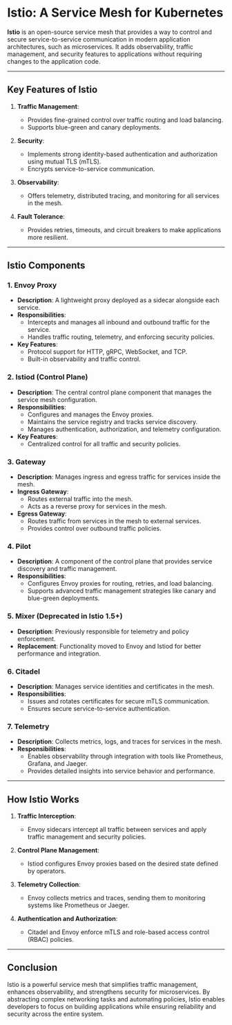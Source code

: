 # Istio: A Service Mesh for Kubernetes

**Istio** is an open-source service mesh that provides a way to control and secure service-to-service communication in modern application architectures, such as microservices. It adds observability, traffic management, and security features to applications without requiring changes to the application code.

---

## **Key Features of Istio**

1. **Traffic Management**:

   - Provides fine-grained control over traffic routing and load balancing.
   - Supports blue-green and canary deployments.

2. **Security**:

   - Implements strong identity-based authentication and authorization using mutual TLS (mTLS).
   - Encrypts service-to-service communication.

3. **Observability**:

   - Offers telemetry, distributed tracing, and monitoring for all services in the mesh.

4. **Fault Tolerance**:
   - Provides retries, timeouts, and circuit breakers to make applications more resilient.

---

## **Istio Components**

### **1. Envoy Proxy**

- **Description**: A lightweight proxy deployed as a sidecar alongside each service.
- **Responsibilities**:
  - Intercepts and manages all inbound and outbound traffic for the service.
  - Handles traffic routing, telemetry, and enforcing security policies.
- **Key Features**:
  - Protocol support for HTTP, gRPC, WebSocket, and TCP.
  - Built-in observability and traffic control.

### **2. Istiod (Control Plane)**

- **Description**: The central control plane component that manages the service mesh configuration.
- **Responsibilities**:
  - Configures and manages the Envoy proxies.
  - Maintains the service registry and tracks service discovery.
  - Manages authentication, authorization, and telemetry configuration.
- **Key Features**:
  - Centralized control for all traffic and security policies.

### **3. Gateway**

- **Description**: Manages ingress and egress traffic for services inside the mesh.
- **Ingress Gateway**:
  - Routes external traffic into the mesh.
  - Acts as a reverse proxy for services in the mesh.
- **Egress Gateway**:
  - Routes traffic from services in the mesh to external services.
  - Provides control over outbound traffic policies.

### **4. Pilot**

- **Description**: A component of the control plane that provides service discovery and traffic management.
- **Responsibilities**:
  - Configures Envoy proxies for routing, retries, and load balancing.
  - Supports advanced traffic management strategies like canary and blue-green deployments.

### **5. Mixer (Deprecated in Istio 1.5+)**

- **Description**: Previously responsible for telemetry and policy enforcement.
- **Replacement**: Functionality moved to Envoy and Istiod for better performance and integration.

### **6. Citadel**

- **Description**: Manages service identities and certificates in the mesh.
- **Responsibilities**:
  - Issues and rotates certificates for secure mTLS communication.
  - Ensures secure service-to-service authentication.

### **7. Telemetry**

- **Description**: Collects metrics, logs, and traces for services in the mesh.
- **Responsibilities**:
  - Enables observability through integration with tools like Prometheus, Grafana, and Jaeger.
  - Provides detailed insights into service behavior and performance.

---

## **How Istio Works**

1. **Traffic Interception**:

   - Envoy sidecars intercept all traffic between services and apply traffic management and security policies.

2. **Control Plane Management**:

   - Istiod configures Envoy proxies based on the desired state defined by operators.

3. **Telemetry Collection**:

   - Envoy collects metrics and traces, sending them to monitoring systems like Prometheus or Jaeger.

4. **Authentication and Authorization**:
   - Citadel and Envoy enforce mTLS and role-based access control (RBAC) policies.

---

## **Conclusion**

Istio is a powerful service mesh that simplifies traffic management, enhances observability, and strengthens security for microservices. By abstracting complex networking tasks and automating policies, Istio enables developers to focus on building applications while ensuring reliability and security across the entire system.
